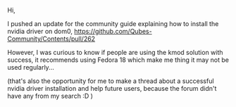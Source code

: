 Hi,

I pushed an update for the community guide explaining how to install the nvidia driver on dom0, https://github.com/Qubes-Community/Contents/pull/262

However, I was curious to know if people are using the kmod solution with success, it recommends using Fedora 18 which make me thing it may not be used regularly...

(that's also the opportunity for me to make a thread about a successful nvidia driver installation and help future users, because the forum didn't have any from my search :D )